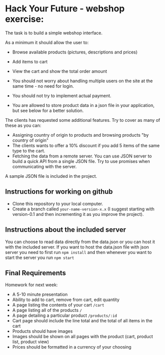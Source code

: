 # Hack Your Future - webshop exercise:

The task is to build a simple webshop interface.

As a minimum it should allow the user to:
- Browse available products (pictures, descriptions and prices)
- Add items to cart
- View the cart and show the total order amount

- You should not worry about handling multiple users on the site at the same time - no need for login.
- You should not try to implement actual payment.
- You are allowed to store product data in a json file in your application, but see below for a better solution.

The clients has requested some additional features. Try to cover as many of these as you can:
- Assigning country of origin to products and browsing products "by country of origin"
- The clients wants to offer a 10% discount if you add 5 items of the same type to the cart.
- Fetching the data from a remote server. You can use JSON server to build a quick API from a single JSON file. Try to use promises when communicating with the server.

A sample JSON file is included in the project.

## Instructions for working on github
- Clone this repository to your local computer.
- Create a branch called `your-name-version-x.x` (I suggest starting with version-0.1 and then incrementing it as you improve the project).

## Instructions about the included server
You can choose to read data directly from the data.json or you can host it with the included server. If you want to host the data.json file with json server you need to first run `npm install` and then whenever you want to start the server you run `npm start`

## Final Requirements
Homework for next week:
- A 5-10 minute presentation
- Ability to add to cart, remove from cart, edit quantity
- A page listing the contents of your cart `/cart`
- A page listing all of the products `/`
- A page detailing a particular product `/products/:id`
- Cart page should include the line total and the total of all items in the cart
- Products should have images
- Images should be shown on all pages with the product (cart, product list, product view)
- Prices should be formatted in a currency of your choosing
